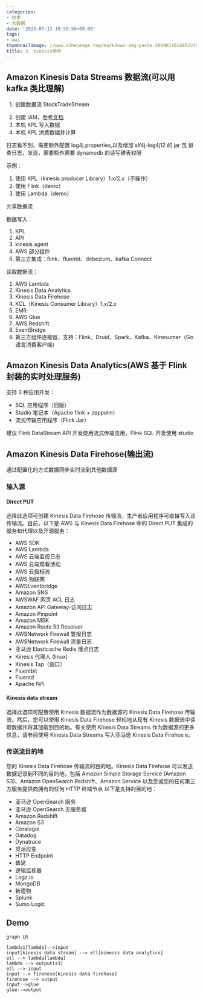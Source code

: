 ```yaml
---
categories:
- 技术
- 大数据
date: '2023-07-13 19:59:56+08:00'
tags:
- aws
thumbnailImage: //www.azheimage.top/markdown-img-paste-2019011014402315.png
title: 3. kinesis使用
---
```


## Amazon Kinesis Data Streams 数据流(可以用 kafka 类比理解)

1. 创建数据流 StockTradeStream
<!--more-->
2. 创建 IAM，[参考文档](https://docs.aws.amazon.com/zh_cn/streams/latest/dev/tutorial-stock-data-kplkcl2-iam.html)
3. 本机 KPL 写入数据
4. 本机 KPL 消费数据并计算

日志看不到，需要额外配置 log4j.properties,以及增加 slf4j-log4j12 的 jar 包
排查日志，发现，需要额外需要 dynamodb 的读写建表权限

示例：

1. 使用 KPL（kinesis producer Library）1.x/2.x（不操作）
2. 使用 Flink（demo）
3. 使用 Lambda（demo）

共享数据流

数据写入：

1. KPL
2. API
3. kinesis agent
4. AWS 部分组件
5. 第三方集成：flink、fluentd、debezium、kafka Connect

读取数据流：

1. AWS Lambda
2. Kinesis Data Analytics
3. Kinesis Data Firehose
4. KCL（Kinesis Consumer Library）1.x/2.x
5. EMR
6. AWS Glue
7. AWS Redshift
8. EventBridge
9. 第三方组件连接器，支持：Flink、Druid、Spark、Kafka、Kinesumer（Go 语言消费客户端）

## Amazon Kinesis Data Analytics(AWS 基于 Flink 封装的实时处理服务)

支持 3 种应用开发：

- SQL 应用程序（旧版）
- Studio 笔记本（Apache flink + zeppelin）
- 流式传输应用程序（Flink Jar）

建议 Flink DataStream API 开发使用流式传输应用，Flink SQL 开发使用 studio

## Amazon Kinesis Data Firehose(输出流)

通过配置化的方式数据同步实时流到其他数据源

### 输入源

#### Direct PUT

选择此选项可创建 Kinesis Data Firehose 传输流，生产者应用程序可直接写入该传输流。目前，以下是 AWS 与 Kinesis Data Firehose 中的 Direct PUT 集成的服务和代理以及开源服务：

- AWS SDK
- AWS Lambda
- AWS 云端监视日志
- AWS 云端观看活动
- AWS 云指标流
- AWS 物联网
- AWSEventbridge
- Amazon SNS
- AWSWAF 网页 ACL 日志
- Amazon API Gateway-访问日志
- Amazon Pinpoint
- Amazon MSK
- Amazon Route 53 Resolver
- AWSNetwork Firewall 警报日志
- AWSNetwork Firewall 流量日志
- 亚马逊 Elasticache Redis 慢点日志
- Kinesis 代理人 (linux)
- Kinesis Tap（窗口）
- Fluentbit
- Fluentd
- Apache Nifi

#### Kinesis data stream

选择此选项可配置使用 Kinesis 数据流作为数据源的 Kinesis Data Firehose 传输流。然后，您可以使用 Kinesis Data Firehose 轻松地从现有 Kinesis 数据流中读取数据并将其加载到目的地。有关使用 Kinesis Data Streams 作为数据源的更多信息，请参阅使用 Kinesis Data Streams 写入亚马逊 Kinesis Data Firehos e。

### 传送流目的地

您的 Kinesis Data Firehose 传输流的目的地。Kinesis Data Firehose 可以发送数据记录到不同的目的地，包括 Amazon Simple Storage Service (Amazon S3)、Amazon OpenSearch Redshift、Amazon Service 以及您或您的任何第三方服务提供商拥有的任何 HTTP 终端节点 以下是支持的目的地：

- 亚马逊 OpenSearch 服务
- 亚马逊 OpenSearch 无服务器
- Amazon Redshift
- Amazon S3
- Coralogix
- Datadog
- Dynatrace
- 灵活应变
- HTTP Endpoint
- 蜂窝
- 逻辑监视器
- Logz.io
- MongoDB
- 新遗物
- Splunk
- Sumo Logic

## Demo

```mermaid
graph LR

lambda1[lambda]-->input
input[kinesis data stream] --> etl[kinesis data analytics]
etl --> lambda[lambda]
lambda --> output[s3]
etl --> input
input --> firehose[kinesis data firehose]
firehose --> output
input-->glue
glue-->output
```
